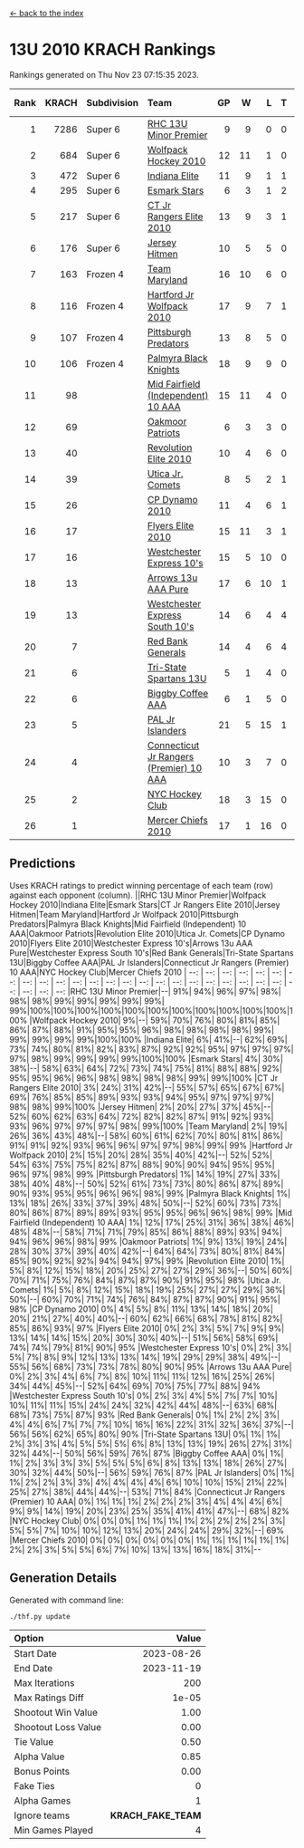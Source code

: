 [<- back to the index](readme.md)
# 13U 2010 KRACH Rankings
Rankings generated on Thu Nov 23 07:15:35 2023.

Rank|KRACH|Subdivision|Team|GP|W|L|T|OTW|OTL|SoS|Exp Wins|Win Diff
---:|---:|:---|:---|---:|---:|---:|---:|---:|---:|---:|---:|---:
1|7286|Super 6|[RHC 13U Minor Premier](https://gamesheetstats.com/seasons/3664/teams/140959/schedule)|9|9|0|0|1|0|118|9.8|-0.0
2|684|Super 6|[Wolfpack Hockey 2010](https://gamesheetstats.com/seasons/3664/teams/140960/schedule)|12|11|1|0|0|1|70|11.9|0.0
3|472|Super 6|[Indiana Elite](https://gamesheetstats.com/seasons/3664/teams/144350/schedule)|11|9|1|1|0|0|90|10.4|0.0
4|295|Super 6|[Esmark Stars](https://gamesheetstats.com/seasons/3664/teams/140972/schedule)|6|3|1|2|0|0|193|4.9|0.0
5|217|Super 6|[CT Jr Rangers Elite 2010](https://gamesheetstats.com/seasons/3664/teams/140955/schedule)|13|9|3|1|1|0|585|10.4|0.0
6|176|Super 6|[Jersey Hitmen](https://gamesheetstats.com/seasons/3664/teams/140961/schedule)|10|5|5|0|1|1|848|5.9|0.0
7|163|Frozen 4|[Team Maryland](https://gamesheetstats.com/seasons/3664/teams/140976/schedule)|16|10|6|0|1|0|925|10.9|0.0
8|116|Frozen 4|[Hartford Jr Wolfpack 2010](https://gamesheetstats.com/seasons/3664/teams/140957/schedule)|17|9|7|1|0|2|943|10.4|0.0
9|107|Frozen 4|[Pittsburgh Predators](https://gamesheetstats.com/seasons/3664/teams/140974/schedule)|13|8|5|0|0|0|135|8.9|0.0
10|106|Frozen 4|[Palmyra Black Knights](https://gamesheetstats.com/seasons/3664/teams/140973/schedule)|18|9|9|0|0|0|912|9.9|0.0
11|98||[Mid Fairfield (Independent) 10 AAA](https://gamesheetstats.com/seasons/3664/teams/140956/schedule)|15|11|4|0|2|0|110|11.9|0.0
12|69||[Oakmoor Patriots](https://gamesheetstats.com/seasons/3664/teams/162748/schedule)|6|3|3|0|0|0|168|3.9|0.0
13|40||[Revolution Elite 2010](https://gamesheetstats.com/seasons/3664/teams/140975/schedule)|10|4|6|0|0|0|134|4.9|0.0
14|39||[Utica Jr. Comets](https://gamesheetstats.com/seasons/3664/teams/140970/schedule)|8|5|2|1|2|0|53|6.4|0.0
15|26||[CP Dynamo 2010](https://gamesheetstats.com/seasons/3664/teams/140968/schedule)|11|4|6|1|0|1|137|5.4|0.0
16|17||[Flyers Elite 2010](https://gamesheetstats.com/seasons/3664/teams/140963/schedule)|15|11|3|1|0|0|8|12.4|0.0
17|16||[Westchester Express 10's](https://gamesheetstats.com/seasons/3664/teams/140967/schedule)|15|5|10|0|0|0|520|5.9|0.0
18|13||[Arrows 13u AAA Pure](https://gamesheetstats.com/seasons/3664/teams/140965/schedule)|17|6|10|1|0|0|124|7.4|0.0
19|13||[Westchester Express South 10's](https://gamesheetstats.com/seasons/3664/teams/140971/schedule)|14|6|4|4|0|1|22|8.9|0.0
20|7||[Red Bank Generals](https://gamesheetstats.com/seasons/3664/teams/140962/schedule)|14|4|6|4|0|1|19|6.9|0.0
21|6||[Tri-State Spartans 13U](https://gamesheetstats.com/seasons/3664/teams/144349/schedule)|5|1|4|0|1|0|111|1.9|0.0
22|6||[Biggby Coffee AAA](https://gamesheetstats.com/seasons/3664/teams/144347/schedule)|6|1|5|0|0|1|162|1.9|0.0
23|5||[PAL Jr Islanders](https://gamesheetstats.com/seasons/3664/teams/140969/schedule)|21|5|15|1|0|0|62|6.4|0.0
24|4||[Connecticut Jr Rangers (Premier) 10 AAA](https://gamesheetstats.com/seasons/3664/teams/140958/schedule)|10|3|7|0|0|0|28|3.9|0.0
25|2||[NYC Hockey Club](https://gamesheetstats.com/seasons/3664/teams/140966/schedule)|18|3|15|0|0|1|68|3.9|0.0
26|1||[Mercer Chiefs 2010](https://gamesheetstats.com/seasons/3664/teams/140964/schedule)|17|1|16|0|0|0|23|1.9|0.0

## Predictions
Uses KRACH ratings to predict winning percentage of each team (row) against each opponent (column).
||RHC 13U Minor Premier|Wolfpack Hockey 2010|Indiana Elite|Esmark Stars|CT Jr Rangers Elite 2010|Jersey Hitmen|Team Maryland|Hartford Jr Wolfpack 2010|Pittsburgh Predators|Palmyra Black Knights|Mid Fairfield (Independent) 10 AAA|Oakmoor Patriots|Revolution Elite 2010|Utica Jr. Comets|CP Dynamo 2010|Flyers Elite 2010|Westchester Express 10's|Arrows 13u AAA Pure|Westchester Express South 10's|Red Bank Generals|Tri-State Spartans 13U|Biggby Coffee AAA|PAL Jr Islanders|Connecticut Jr Rangers (Premier) 10 AAA|NYC Hockey Club|Mercer Chiefs 2010
| --: | --: | --: | --: | --: | --: | --: | --: | --: | --: | --: | --: | --: | --: | --: | --: | --: | --: | --: | --: | --: | --: | --: | --: | --: | --: | --: 
|RHC 13U Minor Premier|--| 91%| 94%| 96%| 97%| 98%| 98%| 98%| 99%| 99%| 99%| 99%| 99%| 99%|100%|100%|100%|100%|100%|100%|100%|100%|100%|100%|100%|100%
|Wolfpack Hockey 2010|  9%|--| 59%| 70%| 76%| 80%| 81%| 85%| 86%| 87%| 88%| 91%| 95%| 95%| 96%| 98%| 98%| 98%| 98%| 99%| 99%| 99%| 99%| 99%|100%|100%
|Indiana Elite|  6%| 41%|--| 62%| 69%| 73%| 74%| 80%| 81%| 82%| 83%| 87%| 92%| 92%| 95%| 97%| 97%| 97%| 97%| 98%| 99%| 99%| 99%| 99%|100%|100%
|Esmark Stars|  4%| 30%| 38%|--| 58%| 63%| 64%| 72%| 73%| 74%| 75%| 81%| 88%| 88%| 92%| 95%| 95%| 96%| 96%| 98%| 98%| 98%| 98%| 99%| 99%|100%
|CT Jr Rangers Elite 2010|  3%| 24%| 31%| 42%|--| 55%| 57%| 65%| 67%| 67%| 69%| 76%| 85%| 85%| 89%| 93%| 93%| 94%| 95%| 97%| 97%| 97%| 98%| 98%| 99%|100%
|Jersey Hitmen|  2%| 20%| 27%| 37%| 45%|--| 52%| 60%| 62%| 63%| 64%| 72%| 82%| 82%| 87%| 91%| 92%| 93%| 93%| 96%| 97%| 97%| 97%| 98%| 99%|100%
|Team Maryland|  2%| 19%| 26%| 36%| 43%| 48%|--| 58%| 60%| 61%| 62%| 70%| 80%| 81%| 86%| 91%| 91%| 92%| 93%| 96%| 96%| 97%| 97%| 98%| 99%| 99%
|Hartford Jr Wolfpack 2010|  2%| 15%| 20%| 28%| 35%| 40%| 42%|--| 52%| 52%| 54%| 63%| 75%| 75%| 82%| 87%| 88%| 90%| 90%| 94%| 95%| 95%| 96%| 97%| 98%| 99%
|Pittsburgh Predators|  1%| 14%| 19%| 27%| 33%| 38%| 40%| 48%|--| 50%| 52%| 61%| 73%| 73%| 80%| 86%| 87%| 89%| 90%| 93%| 95%| 95%| 96%| 96%| 98%| 99%
|Palmyra Black Knights|  1%| 13%| 18%| 26%| 33%| 37%| 39%| 48%| 50%|--| 52%| 60%| 73%| 73%| 80%| 86%| 87%| 89%| 89%| 93%| 95%| 95%| 96%| 96%| 98%| 99%
|Mid Fairfield (Independent) 10 AAA|  1%| 12%| 17%| 25%| 31%| 36%| 38%| 46%| 48%| 48%|--| 58%| 71%| 71%| 79%| 85%| 86%| 88%| 89%| 93%| 94%| 94%| 96%| 96%| 98%| 99%
|Oakmoor Patriots|  1%|  9%| 13%| 19%| 24%| 28%| 30%| 37%| 39%| 40%| 42%|--| 64%| 64%| 73%| 80%| 81%| 84%| 85%| 90%| 92%| 92%| 94%| 94%| 97%| 99%
|Revolution Elite 2010|  1%|  5%|  8%| 12%| 15%| 18%| 20%| 25%| 27%| 27%| 29%| 36%|--| 50%| 60%| 70%| 71%| 75%| 76%| 84%| 87%| 87%| 90%| 91%| 95%| 98%
|Utica Jr. Comets|  1%|  5%|  8%| 12%| 15%| 18%| 19%| 25%| 27%| 27%| 29%| 36%| 50%|--| 60%| 70%| 71%| 74%| 76%| 84%| 87%| 87%| 90%| 91%| 95%| 98%
|CP Dynamo 2010|  0%|  4%|  5%|  8%| 11%| 13%| 14%| 18%| 20%| 20%| 21%| 27%| 40%| 40%|--| 60%| 62%| 66%| 68%| 78%| 81%| 82%| 85%| 86%| 93%| 97%
|Flyers Elite 2010|  0%|  2%|  3%|  5%|  7%|  9%|  9%| 13%| 14%| 14%| 15%| 20%| 30%| 30%| 40%|--| 51%| 56%| 58%| 69%| 74%| 74%| 79%| 81%| 90%| 95%
|Westchester Express 10's|  0%|  2%|  3%|  5%|  7%|  8%|  9%| 12%| 13%| 13%| 14%| 19%| 29%| 29%| 38%| 49%|--| 55%| 56%| 68%| 73%| 73%| 78%| 80%| 90%| 95%
|Arrows 13u AAA Pure|  0%|  2%|  3%|  4%|  6%|  7%|  8%| 10%| 11%| 11%| 12%| 16%| 25%| 26%| 34%| 44%| 45%|--| 52%| 64%| 69%| 70%| 75%| 77%| 88%| 94%
|Westchester Express South 10's|  0%|  2%|  3%|  4%|  5%|  7%|  7%| 10%| 10%| 11%| 11%| 15%| 24%| 24%| 32%| 42%| 44%| 48%|--| 63%| 68%| 68%| 73%| 75%| 87%| 93%
|Red Bank Generals|  0%|  1%|  2%|  2%|  3%|  4%|  4%|  6%|  7%|  7%|  7%| 10%| 16%| 16%| 22%| 31%| 32%| 36%| 37%|--| 56%| 56%| 62%| 65%| 80%| 90%
|Tri-State Spartans 13U|  0%|  1%|  1%|  2%|  3%|  3%|  4%|  5%|  5%|  5%|  6%|  8%| 13%| 13%| 19%| 26%| 27%| 31%| 32%| 44%|--| 50%| 56%| 59%| 76%| 87%
|Biggby Coffee AAA|  0%|  1%|  1%|  2%|  3%|  3%|  3%|  5%|  5%|  5%|  6%|  8%| 13%| 13%| 18%| 26%| 27%| 30%| 32%| 44%| 50%|--| 56%| 59%| 76%| 87%
|PAL Jr Islanders|  0%|  1%|  1%|  2%|  2%|  3%|  3%|  4%|  4%|  4%|  4%|  6%| 10%| 10%| 15%| 21%| 22%| 25%| 27%| 38%| 44%| 44%|--| 53%| 71%| 84%
|Connecticut Jr Rangers (Premier) 10 AAA|  0%|  1%|  1%|  1%|  2%|  2%|  2%|  3%|  4%|  4%|  4%|  6%|  9%|  9%| 14%| 19%| 20%| 23%| 25%| 35%| 41%| 41%| 47%|--| 68%| 82%
|NYC Hockey Club|  0%|  0%|  0%|  1%|  1%|  1%|  1%|  2%|  2%|  2%|  2%|  3%|  5%|  5%|  7%| 10%| 10%| 12%| 13%| 20%| 24%| 24%| 29%| 32%|--| 69%
|Mercer Chiefs 2010|  0%|  0%|  0%|  0%|  0%|  0%|  1%|  1%|  1%|  1%|  1%|  1%|  2%|  2%|  3%|  5%|  5%|  6%|  7%| 10%| 13%| 13%| 16%| 18%| 31%|--

## Generation Details

Generated with command line:
```
./thf.py update
```

| Option | Value |
| :----- | ----: |
| Start Date | 2023-08-26 |
| End Date | 2023-11-19 |
| Max Iterations | 200 |
| Max Ratings Diff | 1e-05 |
| Shootout Win Value | 1.00 |
| Shootout Loss Value | 0.00 |
| Tie Value | 0.50 |
| Alpha Value | 0.85 |
| Bonus Points | 0.00 |
| Fake Ties | 0 |
| Alpha Games | 1 |
| Ignore teams | __KRACH_FAKE_TEAM__ |
| Min Games Played | 4 |


